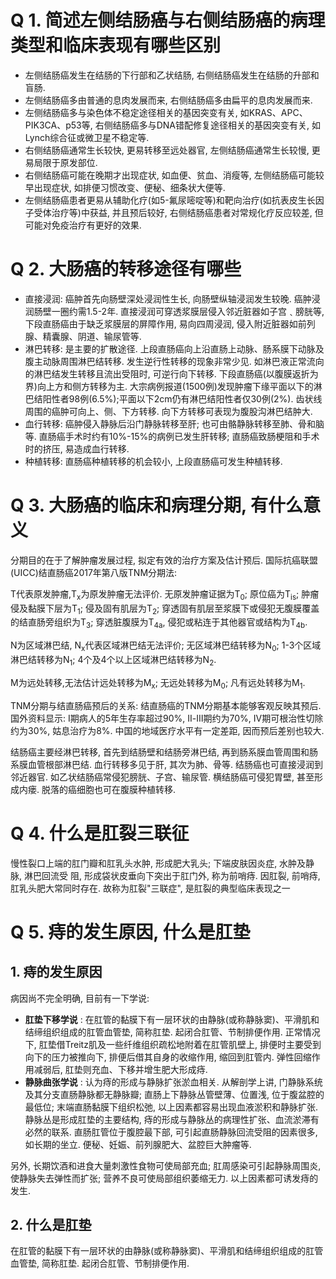 # Q 1. 简述左侧结肠癌与右侧结肠癌的病理类型和临床表现有哪些区别

- 左侧结肠癌发生在结肠的下行部和乙状结肠, 右侧结肠癌发生在结肠的升部和盲肠. 
- 左侧结肠癌多由普通的息肉发展而来, 右侧结肠癌多由扁平的息肉发展而来. 
- 左侧结肠癌多与染色体不稳定途径相关的基因突变有关, 如KRAS、APC、PIK3CA、p53等, 右侧结肠癌多与DNA错配修复途径相关的基因突变有关, 如Lynch综合征或微卫星不稳定等. 
- 右侧结肠癌通常生长较快, 更易转移至远处器官, 左侧结肠癌通常生长较慢, 更易局限于原发部位. 
- 右侧结肠癌可能在晚期才出现症状, 如血便、贫血、消瘦等, 左侧结肠癌可能较早出现症状, 如排便习惯改变、便秘、细条状大便等. 
- 左侧结肠癌患者更易从辅助化疗(如5-氟尿嘧啶等)和靶向治疗(如抗表皮生长因子受体治疗等)中获益, 并且预后较好, 右侧结肠癌患者对常规化疗反应较差, 但可能对免疫治疗有更好的效果. 

# Q 2. 大肠癌的转移途径有哪些

- 直接浸润: 癌肿首先向肠壁深处浸润性生长, 向肠壁纵轴浸润发生较晚. 癌肿浸润肠壁一圈约需1.5-2年. 直接浸润可穿透浆膜层侵入邻近脏器如子宫﹑膀胱等, 下段直肠癌由于缺乏浆膜层的屏障作用, 易向四周浸润, 侵入附近脏器如前列腺、精囊腺、阴道、输尿管等. 
- 淋巴转移: 是主要的扩散途径. 上段直肠癌向上沿直肠上动脉、肠系膜下动脉及腹主动脉周围淋巴结转移. 发生逆行性转移的现象非常少见. 如淋巴液正常流向的淋巴结发生转移且流出受阻时, 可逆行向下转移. 下段直肠癌(以腹膜返折为界)向上方和侧方转移为主. 大宗病例报道(1500例)发现肿瘤下缘平面以下的淋巴结阳性者98例(6.5%);平面以下2cm仍有淋巴结阳性者仅30例(2%). 齿状线周围的癌肿可向上、侧、下方转移. 向下方转移可表现为腹股沟淋巴结肿大. 
- 血行转移: 癌肿侵入静脉后沿门静脉转移至肝; 也可由骼静脉转移至肺、骨和脑等. 直肠癌手术时约有10%-15%的病例已发生肝转移; 直肠癌致肠梗阻和手术时的挤压, 易造成血行转移. 
- 种植转移: 直肠癌种植转移的机会较小, 上段直肠癌可发生种植转移. 

# Q 3. 大肠癌的临床和病理分期, 有什么意义

分期目的在于了解肿瘤发展过程, 拟定有效的治疗方案及估计预后. 国际抗癌联盟(UICC)结直肠癌2017年第八版TNM分期法:

T代表原发肿瘤,T<sub>x</sub>为原发肿瘤无法评价. 无原发肿瘤证据为T<sub>0</sub>; 原位癌为T<sub>is</sub>; 肿瘤侵及黏膜下层为T<sub>1</sub>; 侵及固有肌层为T<sub>2</sub>; 穿透固有肌层至浆膜下或侵犯无腹膜覆盖的结直肠旁组织为T<sub>3</sub>; 穿透脏腹膜为T<sub>4a</sub>, 侵犯或粘连于其他器官或结构为T<sub>4b</sub>. 

N为区域淋巴结, N<sub>x</sub>代表区域淋巴结无法评价; 无区域淋巴结转移为N<sub>0</sub>; 1-3个区域淋巴结转移为N<sub>1</sub>; 4个及4个以上区域淋巴结转移为N<sub>2</sub>. 

M为远处转移,无法估计远处转移为M<sub>x</sub>; 无远处转移为M<sub>0</sub>; 凡有远处转移为M<sub>1</sub>. 

TNM分期与结直肠癌预后的关系: 结直肠癌的TNM分期基本能够客观反映其预后. 国外资料显示: Ⅰ期病人的5年生存率超过90%, Ⅱ-Ⅲ期约为70%, Ⅳ期可根治性切除约为30%, 姑息治疗为8%. 中国的地域医疗水平有一定差距, 因而预后差别也较大. 

结肠癌主要经淋巴转移, 首先到结肠壁和结肠旁淋巴结, 再到肠系膜血管周围和肠系膜血管根部淋巴结. 血行转移多见于肝, 其次为肺、骨等. 结肠癌也可直接浸润到邻近器官. 如乙状结肠癌常侵犯膀胱、子宫、输尿管. 横结肠癌可侵犯胃壁, 甚至形成内瘘. 脱落的癌细胞也可在腹膜种植转移. 

# Q 4. 什么是肛裂三联征

慢性裂口上端的肛门瓣和肛乳头水肿, 形成肥大乳头; 下端皮肤因炎症, 水肿及静脉, 淋巴回流受
阻, 形成袋状皮垂向下突出于肛门外, 称为前哨痔. 因肛裂, 前哨痔, 肛乳头肥大常同时存在. 故称为肛裂"三联症", 是肛裂的典型临床表现之一

# Q 5. 痔的发生原因, 什么是肛垫

## 1. 痔的发生原因

病因尚不完全明确, 目前有一下学说: 

- **肛垫下移学说** : 在肛管的黏膜下有一层环状的由静脉(或称静脉窦)、平滑肌和结缔组织组成的肛管血管垫, 简称肛垫. 起闭合肛管、节制排便作用. 正常情况下, 肛垫借Treitz肌及一些纤维组织疏松地附着在肛管肌壁上, 排便时主要受到向下的压力被推向下, 排便后借其自身的收缩作用, 缩回到肛管内. 弹性回缩作用减弱后, 肛垫则充血、下移并增生肥大形成痔. 
- **静脉曲张学说** : 认为痔的形成与静脉扩张淤血相关. 从解剖学上讲, 门静脉系统及其分支直肠静脉都无静脉瓣; 直肠上下静脉丛管壁薄、位置浅, 位于腹盆腔的最低位; 末端直肠黏膜下组织松弛, 以上因素都容易出现血液淤积和静脉扩张. 静脉丛是形成肛垫的主要结构, 痔的形成与静脉丛的病理性扩张、血流淤滞有必然的联系. 直肠肛管位于腹腔最下部, 可引起直肠静脉回流受阻的因素很多, 如长期的坐立. 便秘、妊娠、前列腺肥大、盆腔巨大肿瘤等. 

另外, 长期饮酒和进食大量刺激性食物可使局部充血; 肛周感染可引起静脉周围炎, 使静脉失去弹性而扩张; 营养不良可使局部组织萎缩无力. 以上因素都可诱发痔的发生. 

## 2. 什么是肛垫

在肛管的黏膜下有一层环状的由静脉(或称静脉窦)、平滑肌和结缔组织组成的肛管血管垫, 简称肛垫. 起闭合肛管、节制排便作用. 